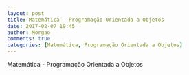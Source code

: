 ```yaml
---
layout: post
title: Matemática - Programação Orientada a Objetos
date: 2017-02-07 19:45
author: Morgao
comments: true
categories: [Matemática, Programação Orientada a Objetos]
---
```


Matemática - Programação Orientada a Objetos
